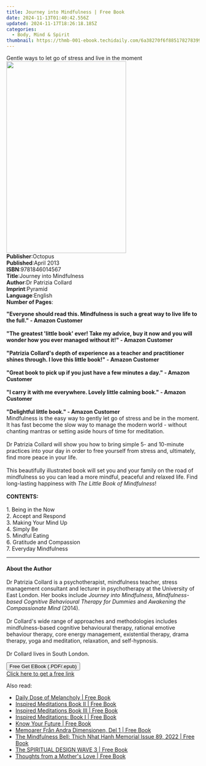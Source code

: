 ```yaml
---
title: Journey into Mindfulness | Free Book
date: 2024-11-13T01:40:42.556Z
updated: 2024-11-17T18:26:18.185Z
categories:
  - Body, Mind & Spirit
thumbnail: https://thmb-001-ebook.techidaily.com/6a38270f6f8851782783991c2f0016b3cba06228083d06589d5d54346e01c9f2.jpg
---
```

<main id="book-container">
  <div class="flex flex-col">
    <div class="book-brief flex-1 py-6 px-4 sm:p-6 md:py-10 md:px-8">
      <!-- brief-->
      <div class="book-brief-main">
        Gentle ways to let go of stress and live in the moment
      </div>
    </div>
    <div
      class="book-meta-info flex-1 grid gap-4 col-start-1 col-end-3 row-start-1 sm:mb-6 sm:grid-cols-4 lg:gap-6 lg:col-start-2 lg:row-end-6 lg:row-span-6 lg:mb-0"
    >
      <div
        class="book-meta-info-left place-content-center mt-4 p-4 text-sm leading-6 col-start-2 col-span-2 dark:text-slate-400"
      >
        <img
          class="w-full h-500 object-cover rounded-lg sm:h-255 sm:col-span-2 lg:col-span-full"
          src="https://img-001-ebook.techidaily.com/31ffcee75c7568219ce6171ef5d66e70758853f769a3ce98ba2787ce4ba385d9.jpg"
          alt=""
          width="312"
          height="500"
        />
      </div>
      <div
        class="book-meta-info-right mt-2 col-start-1 row-start-2 col-span-3 self-center"
      >
        <!-- meta data  -->
        <div class="flex flex-col px-4 md:px-8">
          <div class="flex-1">
            <strong>Publisher</strong>:<span class="px-2">Octopus</span>
          </div>
          <div class="flex-1">
            <strong>Published</strong>:<span class="px-2">April 2013</span>
          </div>
          <div class="flex-1">
            <strong>ISBN</strong>:<span class="px-2">9781846014567</span>
          </div>
          <div class="flex-1">
            <strong>Title</strong>:<span class="px-2"
              >Journey into Mindfulness</span
            >
          </div>
          <div class="flex-1">
            <strong>Author</strong>:<span class="px-2"
              >Dr Patrizia Collard</span
            >
          </div>
          <div class="flex-1">
            <strong>Imprint</strong>:<span class="px-2">Pyramid</span>
          </div>
          <div class="flex-1">
            <strong>Language</strong>:<span class="px-2">English</span>
          </div>
          <div class="flex-1">
            <strong>Number of Pages</strong>:<span class="px-2"></span>
          </div>
        </div>
      </div>
    </div>
    <div class="book-description flex-1 py-6 px-4 sm:p-6 md:py-10 md:px-8">
      <div class="book-description-main">
        <div accordion-content="" id="description">
          <p>
            <b
              >"Everyone should read this. Mindfulness is such a great way to
              live life to the full." - Amazon Customer</b
            ><br />
            <b
              ><br />
              "The greatest 'little book' ever! Take my advice, buy it now and
              you will wonder how you ever managed without it!" - Amazon
              Customer</b
            ><br />
            <b
              ><br />
              "Patrizia Collard's depth of experience as a teacher and
              practitioner shines through. I love this little book!" - Amazon
              Customer</b
            ><br />
            <b
              ><br />
              "Great book to pick up if you just have a few minutes a day." -
              Amazon Customer</b
            ><br />
            <b
              ><br />
              "I carry it with me everywhere. Lovely little calming book." -
              Amazon Customer<br /></b
            ><br />
            <b>"Delightful little book." - Amazon Customer</b><br />Mindfulness
            is the easy way to gently let go of stress and be in the moment. It
            has fast become the slow way to manage the modern world - without
            chanting mantras or setting aside hours of time for meditation.<br /><br />Dr
            Patrizia Collard will show you how to bring simple 5- and 10-minute
            practices into your day in order to free yourself from stress and,
            ultimately, find more peace in your life.<br /><br />This
            beautifully illustrated book will set you and your family on the
            road of mindfulness so you can lead a more mindful, peaceful and
            relaxed life. Find long-lasting happiness with
            <i>The Little Book of Mindfulness</i>!<br /><br /><b>CONTENTS:</b
            ><br /><br />1. Being in the Now<br />2. Accept and Respond<br />3.
            Making Your Mind Up<br />4. Simply Be<br />5. Mindful Eating<br />6.
            Gratitude and Compassion<br />7. Everyday Mindfulness
          </p>
        </div>
        <div class="accordion-fader"></div>
      </div>
    </div>
    <div class="book-excerpts flex-1 py-6 px-4 sm:p-6 md:py-10 md:px-8">
      <!-- excerpts-->
      <div class="book-excerpts-main">
        <hr />
        <h4 class="placeholder placeholder-heading">
          <span>About the Author</span>
        </h4>
        <p></p>
        <p>
          Dr Patrizia Collard is a psychotherapist, mindfulness teacher, stress
          management consultant and lecturer in psychotherapy at the University
          of East London. Her books include <i>Journey into Mindfulness</i>,
          <i>Mindfulness-based Cognitive Behavioural Therapy for Dummies</i> and
          <i>Awakening the Compassionate Mind</i> (2014).<br /><br />Dr
          Collard's wide range of approaches and methodologies includes
          mindfulness-based cognitive behavioural therapy, rational emotive
          behaviour therapy, core energy management, existential therapy, drama
          therapy, yoga and meditation, relaxation, and self-hypnosis.<br /><br />Dr
          Collard lives in South London.
        </p>
        <p></p>
      </div>
    </div>
    <div
      class="book-about-author flex-1 py-6 px-4 sm:p-6 md:py-10 md:px-8"
    ></div>
    <div class="book-free-get flex-1 py-6 px-4 sm:p-6 md:py-10 md:px-8">
      <button
        id="btn-free-get"
        class="bg-blue-500 hover:bg-blue-700 text-white font-bold py-2 px-4 rounded"
      >
        Free Get EBook (.PDF/.epub)
      </button>
      <div id="countdown-display" class="px-2 text-lg mt-2"></div>
      <a
        id="free-link"
        class="hidden bg-blue-500 hover:bg-blue-700 text-white font-bold py-2 px-4 rounded"
        href="https://www.ebooks.com/en-us/book/96237457/journey-into-mindfulness/dr-patrizia-collard/"
        target="_blank"
        >Click here to get a free link</a
      >
    </div>
    <script>
      let countdownTime = 0;
      let countdownInterval = null;
      document
        .getElementById('btn-free-get')
        .addEventListener('click', startCountdown);
      function startCountdown() {
        countdownTime = new Date().getTime() + 60000 * 3;
        countdownInterval = setInterval(updateCountdown, 1000);
        document.getElementById('btn-free-get').disabled = true;
        document
          .getElementById('btn-free-get')
          .classList.add('bg-gray-500', 'cursor-not-allowed');
      }
      function updateCountdown() {
        let currentTime = new Date().getTime();
        let timeLeft = countdownTime - currentTime;
        let secondsLeft = Math.floor(timeLeft / 1000);
        document.getElementById('countdown-display').innerHTML =
          `Remaining time: ${secondsLeft} seconds.`;
        if (secondsLeft <= 0) {
          clearInterval(countdownInterval);
          document.getElementById('btn-free-get').classList.add('hidden');
          document.getElementById('free-link').classList.remove('hidden');
          document.getElementById('countdown-display').innerHTML = '';
        }
      }
    </script>
  </div>
</main>

<ins class="adsbygoogle"
      style="display:block"
      data-ad-client="ca-pub-7571918770474297"
      data-ad-slot="8358498916"
      data-ad-format="auto"
      data-full-width-responsive="true"></ins>
    

<span class="atpl-alsoreadstyle">Also read:</span>
<div><ul>
<li><a href="https://novels-ebooks.techidaily.com/210659422-9798886802986-daily-dose-of-melancholy/"><u>Daily Dose of Melancholy | Free Book</u></a></li>
<li><a href="https://novels-ebooks.techidaily.com/210659509-9798985627138-inspired-meditations-book-ii/"><u>Inspired Meditations Book II | Free Book</u></a></li>
<li><a href="https://novels-ebooks.techidaily.com/210659510-9798985627152-inspired-meditations-book-iii/"><u>Inspired Meditations Book III | Free Book</u></a></li>
<li><a href="https://novels-ebooks.techidaily.com/210659444-9798985627114-inspired-meditations-book-i/"><u>Inspired Meditations: Book I | Free Book</u></a></li>
<li><a href="https://novels-ebooks.techidaily.com/210659821-9781685702731-know-your-future/"><u>Know Your Future | Free Book</u></a></li>
<li><a href="https://novels-ebooks.techidaily.com/210659455-9781951879105-memoarer-fran-andra-dimensionen-del-1/"><u>Memoarer Från Andra Dimensionen, Del 1 | Free Book</u></a></li>
<li><a href="https://novels-ebooks.techidaily.com/210659796-9781952692482-the-mindfulness-bell-thich-nhat-hanh-memorial-issue-89-2022/"><u>The Mindfulness Bell: Thich Nhat Hanh Memorial Issue 89, 2022 | Free Book</u></a></li>
<li><a href="https://novels-ebooks.techidaily.com/210659493-9781951879136-the-spiritual-design-wave-3/"><u>The SPIRITUAL DESIGN WAVE 3 | Free Book</u></a></li>
<li><a href="https://novels-ebooks.techidaily.com/210659820-9781638740889-thoughts-from-a-mothers-love/"><u>Thoughts from a Mother's Love | Free Book</u></a></li>
</ul></div>

